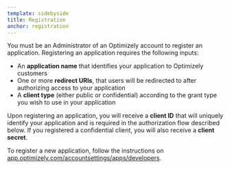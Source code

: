 ```yaml
---
template: sidebyside
title: Registration
anchor: registration
---
```


You must be an Administrator of an Optimizely account to register an application. Registering an application requires the following inputs:

* An <b>application name</b> that identifies your application to Optimizely customers
* One or more <b>redirect URIs</b>, that users will be redirected to after authorizing access to your application
* A <b>client type</b> (either public or confidential) according to the grant type you wish to use in your application

Upon registering an application, you will receive a <b>client ID</b> that will uniquely identify your application and is required in the authorization flow described below. If you registered a confidential client, you will also receive a <b>client secret</b>.

<div class="lego-attention lego-attention--warning push--bottom">To register a new application, follow the instructions on <a target="_blank" href="https://app.optimizely.com/accountsettings/apps/developers">app.optimizely.com/accountsettings/apps/developers</a>.</div>
